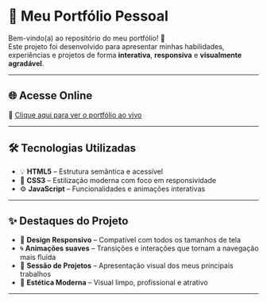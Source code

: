 # 🎨 Meu Portfólio Pessoal

Bem-vindo(a) ao repositório do meu portfólio! 🚀  
Este projeto foi desenvolvido para apresentar minhas habilidades, experiências e projetos de forma **interativa**, **responsiva** e **visualmente agradável**.

---

## 🌐 Acesse Online

🔗 [Clique aqui para ver o portfólio ao vivo]([(https://arthurfiliphe8.github.io/portfolio/index.html)](https://arthuralvesmf.github.io/Porti-lio2025/))

---

## 🛠️ Tecnologias Utilizadas

- 💡 **HTML5** – Estrutura semântica e acessível  
- 🎨 **CSS3** – Estilização moderna com foco em responsividade  
- ⚙️ **JavaScript** – Funcionalidades e animações interativas

---

## ✨ Destaques do Projeto

- 📱 **Design Responsivo** – Compatível com todos os tamanhos de tela
- 🌀 **Animações suaves** – Transições e interações que tornam a navegação mais fluida
- 💼 **Sessão de Projetos** – Apresentação visual dos meus principais trabalhos
- 🌈 **Estética Moderna** – Visual limpo, profissional e atrativo

---
